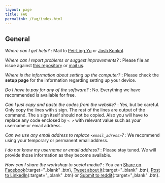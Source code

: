 ```yaml
---
layout: page
title: FAQ
permalink: /faq/index.html
---
```


## General

*Where can I get help?*
:   Mail to [Pei-Ling Yu](mailto:plyu@ufl.edu) or [Josh Konkol](mailto:jkonkol@ufl.edu). 

*Where can I report problems or suggest improvements?*
:   Please file an issue against [this repository]({{site.workshop_repo}})
    or [mail us](mailto:plyu@ufl.edu).

*Where is the information about setting up the computer?*
:   Please check the **setup page** for the 
    information regarding setting up your device.

*Do I have to pay for any of the software?*
:   No. Everything we have recommended is available for free.

*Can I just copy and paste the codes from the website?*
:   Yes, but be careful. Only copy the lines with `$` sign. 
    The rest of the lines are output of the command. 
    The `$` sign itself should not be copied. 
    Also you will have to replace any code enclosed by `< >` with
    relevant value such as your username or email address.

*Can we use any email address to replace `<email_adress>`?*
:   We recommend using your temporary or permanent email address.

*I do not know my username or email address?*
:   Please stay tuned. We will provide those information 
    as they become available.

*How can I share the workshop to social media?*
:   You can 
    [Share on Facebook](https://www.facebook.com/sharer/sharer.php?u=https://ply2022.github.io/NanoSeqWorkshop/){:target="_blank" .btn},
    [Tweet about it](https://twitter.com/intent/tweet?text=https://ply2022.github.io/NanoSeqWorkshop/){:target="_blank" .btn},
    [Post to LinkedIn](https://www.linkedin.com/shareArticle?mini=true&url=https://ply2022.github.io/NanoSeqWorkshop/){:target="_blank" .btn} or
    [Submit to reddit](http://www.reddit.com/submit?url=https://ply2022.github.io/NanoSeqWorkshop/){:target="_blank" .btn}.
